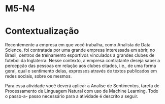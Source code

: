 # M5-N4

<h1>Contextualização</h1>

<p>Recentemente a empresa em que você trabalha, como Analista de Data Science, foi
contratada por uma grande empresa interessada em abrir, no Brasil, centros de
treinamento esportivos vinculados a grandes clubes de futebol da Inglaterra. Nesse
contexto, a empresa contratante deseja saber a percepção das pessoas em relação aos
clubes citados, i.e., de uma forma geral, qual o sentimento delas, expressos através de
textos publicados em redes sociais, sobre os mesmos.

Para essa atividade você deverá aplicar a Analise de Sentimentos, tarefa de
Processamento de Linguagem Natural com uso de Machine Learning. Todo o passo-a-
passo necessário para a atividade é descrito a seguir. </p>
